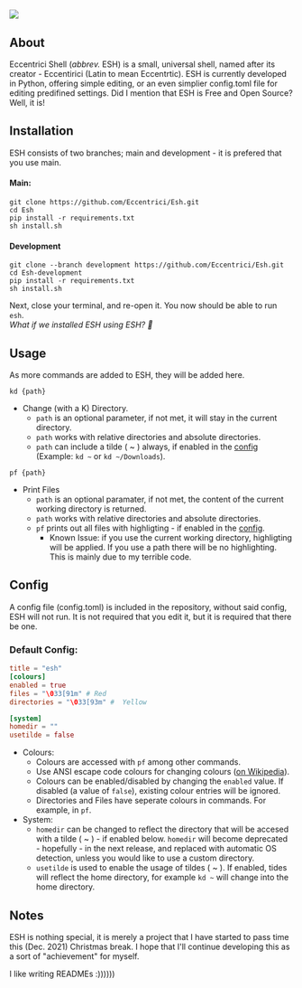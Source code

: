#  <img src="https://media.discordapp.net/attachments/806836894846812160/927413649323204638/Banner.png?width=715&height=227">


## About
Eccentrici Shell (<i>abbrev.</i> ESH) is a small, universal shell, named after its creator - Eccentirici (Latin to mean Eccentrtic). ESH is currently developed in Python, offering simple editing, or an even simplier config.toml file for editing predifined settings. Did I mention that ESH is Free and Open Source? Well, it is!

## Installation
ESH consists of two branches; main and development - it is prefered that you use main.
#### Main:
```
git clone https://github.com/Eccentrici/Esh.git
cd Esh
pip install -r requirements.txt
sh install.sh
```
#### Development
```
git clone --branch development https://github.com/Eccentrici/Esh.git
cd Esh-development
pip install -r requirements.txt
sh install.sh
```
Next, close your terminal, and re-open it. You now should be able to run `esh`.<br>
<i>What if we installed ESH using ESH? 🤯</i>
## Usage
As more commands are added to ESH, they will be added here.

```
kd {path}
```
* Change (with a K) Directory.
	*  `path` is an optional parameter, if not met, it will stay in the current directory.
	*  `path` works with relative directories and absolute directories.
	*  `path` can include a tilde ( ~ ) always, if enabled in the [config](#config) (Example: `kd ~` or `kd ~/Downloads`).
```
pf {path}
```
* Print Files
	* `path` is an optional paramater, if not met, the content of the current working directory is returned.
	* `path` works with relative directories and absolute directories.
	* `pf` prints out all files with highligting - if enabled in the [config](#config).
		* Known Issue: if you use the current working directory, highligting will be applied. If you use a path there will be no highlighting. This is mainly due to my terrible code. 

## Config
A config file (config.toml) is included in the repository, without said config, ESH will not run. It is not required that you edit it, but it is required that there be one.
### Default Config:
```toml
title = "esh"
[colours]
enabled = true
files = "\033[91m" # Red
directories = "\033[93m" #  Yellow

[system]
homedir = ""
usetilde = false
```
* Colours:
	* Colours are accessed with `pf` among other commands.
	* Use ANSI escape code colours for changing colours ([on Wikipedia](https://en.wikipedia.org/wiki/ANSI_escape_code#colors)).
	* Colours can be enabled/disabled by changing the `enabled` value. If disabled (a value of `false`), existing colour entries will be ignored.
	* Directories and Files have seperate colours in commands. For example, in `pf`.
* System:
	* `homedir` can be changed to reflect the directory that will be accesed with a tilde ( ~ ) - if enabled below. `homedir` will become deprecated - hopefully - in the next release, and replaced with automatic OS detection, unless you would like to use a custom directory.
	* `usetilde` is used to enable the usage of tildes ( ~ ). If enabled, tides will reflect the home directory, for example `kd ~` will change into the home directory.
## Notes
ESH is nothing special, it is merely a project that I have started to pass time this (Dec. 2021) Christmas break. I hope that I'll continue developing this as a sort of "achievement" for myself.

I like writing READMEs :))))))

